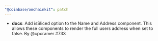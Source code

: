 ```yaml
---
"@coinbase/onchainkit": patch
---
```


- **docs**: Add isSliced option to the Name and Address component. This allows these components to render the full users address when set to false. By @cpcramer #733
